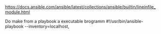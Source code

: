 https://docs.ansible.com/ansible/latest/collections/ansible/builtin/lineinfile_module.html

Do make from a playbook a executable brogramm
#!/usr/bin/ansible-playbook --inventory=localhost,


